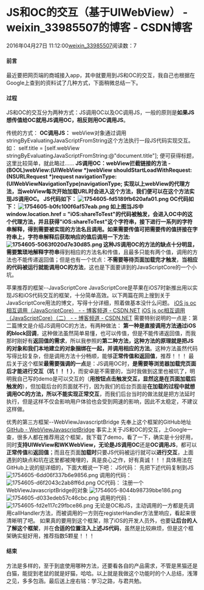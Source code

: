 # JS和OC的交互（基于UIWebView） - weixin_33985507的博客 - CSDN博客
2016年04月27日 11:12:00[weixin_33985507](https://me.csdn.net/weixin_33985507)阅读数：7
#### 前言
最近要把网页端的商城接入app，其中就要用到JS和OC的交互，我自己也根据在Google上查到的资料试了几种方式，下面稍微总结一下。
#### 过程
JS和OC的交互分为两种方式：JS调用OC以及OC调用JS，一般的原则是**如果JS想传值给OC就用JS调用OC，相反则用OC调用JS**。
> 
传统的方式：
**OC调用JS：**
webView对象通过调用stringByEvaluatingJavaScriptFromString这个方法执行一段JS代码实现交互。如：
self.title = [self.webView stringByEvaluatingJavaScriptFromString:@"document.title"];
便可获得标题，这里比较简单，就此略过......
**JS调用OC：**webView拦截链接的方法
-(BOOL)webView:(UIWebView *)webView shouldStartLoadWithRequest:(NSURLRequest *)request navigationType:(UIWebViewNavigationType)navigationType;
实现以上webView的代理方法，当webView每次开始加载URL时会进入这个方法，我们便可以在这个方法实现JS调用OC。
JS代码如下：
![1754605-fd5189fb620afa01.png](https://upload-images.jianshu.io/upload_images/1754605-fd5189fb620afa01.png)
OC代码如下：
![1754605-b0fc100f6af57eab.png](https://upload-images.jianshu.io/upload_images/1754605-b0fc100f6af57eab.png)
如上图当JS中**window.location.href = "iOS:shareToTest"**的代码被触发，会进入OC中的这个代理方法，并且获得**"iOS:shareToTest"**这个字符串，接下进行一系列的字符串解释，得到需要被实现的方法名且调用。如果需要传值可把需要传的值拼接在字符串上，字符串解释后获取响应的值后调用一下方法:
![1754605-5063f020d7e30d85.png](https://upload-images.jianshu.io/upload_images/1754605-5063f020d7e30d85.png)
这种JS调用OC的方法的缺点十分明显，需要繁琐地**解释字符串**得到相应的方法名和传值，且最多只能有两个值，调用的方法也不能传递返回值；但是也有一个优点：**不需要等待页面加载完才触发**，**当相应的代码被运行就能调用OC的方法**，这也是下面要讲到的JavaScriptCore的一个小坑。
> 
苹果推荐的框架--JavaScriptCore
JavaScriptCore是苹果在iOS7时新推出用以实现JS和iOS代码交互的框架，十分简单高效。以下两篇在网上搜到关于JavaScriptCore用法的博文，写得十分详细，照着做基本没什么问题。
[iOS js oc相互调用（JavaScriptCore） - 
        - 博客频道 - CSDN.NET](https://link.jianshu.com?t=http://blog.csdn.net/lwjok2007/article/details/47058101)
[iOS js oc相互调用（JavaScriptCore）（二） - 
        - 博客频道 - CSDN.NET](https://link.jianshu.com?t=http://blog.csdn.net/lwjok2007/article/details/47058795)
需要特别说明的一点是：第二篇博文是介绍JS调用OC的方法，有两种做法：
**第一种是直接调用方法通过iOS的block回调**，这种做法虽然简单易懂，也可以传值，但是不能传递返回值，而我那时刚好有**返回值的需求**，所以我参照的**第二种方法，这种方法的原理就是把JS的对象和我们本地建立的对象捆绑在一起，并调用相应的方法**。这种方法虽然代码写得比较复杂，但是调用方法十分畅顺，能够**正常传值和返回值**，推荐！！！
最后关于这个框架**最需要强调的一点**是：JS调用OC时，**是需要等浏览器加载完页面后才能进行交互（坑！！！）**，而安卓是不需要的，当时我做到这里也被坑了，明明我自己写的demo是可以交互的（**用按钮点击触发交互，显然这是在页面加载后触发的**），但加载后台的页面就不行，因为我们的后台页面是**在加载的过程中就想调用OC的方法，所以不能实现正常交互**，而我们后台当时的做法就是把方法延时执行，但是这样不仅会影响用户体验也会受到网速的影响，因此不太稳定，不建议这样做。
> 
优秀的第三方框架--WebViewJavascriptBridge
先奉上这个框架的GitHub地址[GitHub - WebViewJavascriptBridge](https://link.jianshu.com?t=https://github.com/marcuswestin/WebViewJavascriptBridge)
事实上关于JS和OC的交互，上Google一查，很多人都在推荐用这个框架，我下载了demo，看了一下，确实是十分好用，同时**支持UIWeView和WKWebView，**无论是**JS调用OC**还是**OC调用JS**，都可以**正常传值**和**返回值**；而且在页面**加载时**只要JS代码被运行就可以**进行交互**，上面遇到的缺点和坑在这里都被掩埋的，真是良心之作，好有真诚！！！具体用法在GitHub上说的挺详细的，下面大概说一下吧：
JS代码：
先把下述代码复制到JS
![1754605-6dd06f337b6e9856.png](https://upload-images.jianshu.io/upload_images/1754605-6dd06f337b6e9856.png)
调用的代码：
![1754605-d6f2043c2ab8ff6d.png](https://upload-images.jianshu.io/upload_images/1754605-d6f2043c2ab8ff6d.png)
OC代码：
注册一个WebViewJavascriptBridge的对象
![1754605-8044b98739bbe186.png](https://upload-images.jianshu.io/upload_images/1754605-8044b98739bbe186.png)
![1754605-d033edeb57c46cbc.png](https://upload-images.jianshu.io/upload_images/1754605-d033edeb57c46cbc.png)
调用的代码：
![1754605-fd2e117c29fbce86.png](https://upload-images.jianshu.io/upload_images/1754605-fd2e117c29fbce86.png)
无论是OC和JS，主动调用的一方都是先调用callHandler方法，而被调用的一方则在registerHandler方法里响应，看起来很清晰明了吧。
如果真的要用到这个框架，除了iOS的开发人员外，也要**让后台的人了解这个框架**，并在**合适的位置注入上述JS代码**，虽然是比较麻烦，但是这个框架确实挺好用，推荐指数5颗星！！！
#### 结束
方法是多样的，至于到底使用哪种方法，还要看各自的产品需求，不管是黑猫还是白猫，能捉到老鼠的就是好猫，哈哈。以上就是我做这个功能时的个人总结，浅薄之见，多多包涵。最后送上座右铭：学习之路，与君共勉。
